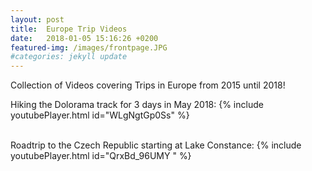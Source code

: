 ```yaml
---
layout: post
title:  Europe Trip Videos
date:   2018-01-05 15:16:26 +0200
featured-img: /images/frontpage.JPG
#categories: jekyll update
---
```


Collection of Videos covering Trips in Europe from 2015 until 2018!

Hiking the Dolorama track for 3 days in May 2018:
{% include youtubePlayer.html id="WLgNgtGp0Ss" %}
<br><br>

Roadtrip to the Czech Republic starting at Lake Constance:
{% include youtubePlayer.html id="QrxBd_96UMY " %}
<br><br>
